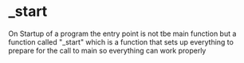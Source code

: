 # _start
On Startup of a program the entry point is not tbe main function but a function called "_start" which is a function that sets up everything to prepare for the call to main so everything can work properly